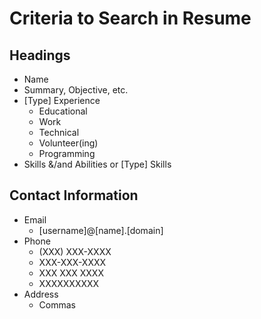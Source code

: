 # Criteria to Search in Resume

## Headings
- Name
- Summary, Objective, etc.
- [Type] Experience
	- Educational
	- Work
	- Technical
	- Volunteer(ing)
	- Programming
- Skills &/and Abilities or [Type] Skills

## Contact Information
- Email
	- [username]@[name].[domain]
- Phone
	- (XXX) XXX-XXXX
	- XXX-XXX-XXXX
	- XXX XXX XXXX
	- XXXXXXXXXX
- Address
	- Commas
